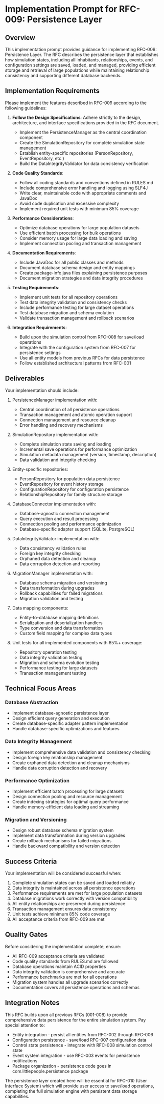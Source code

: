 # Implementation Prompt for RFC-009: Persistence Layer

## Overview

This implementation prompt provides guidance for implementing RFC-009: Persistence Layer. The RFC describes the persistence layer that establishes how simulation states, including all inhabitants, relationships, events, and configuration settings are saved, loaded, and managed, providing efficient storage and retrieval of large populations while maintaining relationship consistency and supporting different database backends.

## Implementation Requirements

Please implement the features described in RFC-009 according to the following guidelines:

1. **Follow the Design Specifications**: Adhere strictly to the design, architecture, and interface specifications provided in the RFC document.
   - Implement the PersistenceManager as the central coordination component
   - Create the SimulationRepository for complete simulation state management
   - Establish entity-specific repositories (PersonRepository, EventRepository, etc.)
   - Build the DataIntegrityValidator for data consistency verification

2. **Code Quality Standards**:
   - Follow all coding standards and conventions defined in RULES.md
   - Include comprehensive error handling and logging using SLF4J
   - Write clear, maintainable code with appropriate comments and JavaDoc
   - Avoid code duplication and excessive complexity
   - Implement required unit tests with minimum 85% coverage

3. **Performance Considerations**:
   - Optimize database operations for large population datasets
   - Use efficient batch processing for bulk operations
   - Consider memory usage for large data loading and saving
   - Implement connection pooling and transaction management

4. **Documentation Requirements**:
   - Include JavaDoc for all public classes and methods
   - Document database schema design and entity mappings
   - Create package-info.java files explaining persistence purposes
   - Document migration strategies and data integrity procedures

5. **Testing Requirements**:
   - Implement unit tests for all repository operations
   - Test data integrity validation and consistency checks
   - Include performance testing for large dataset operations
   - Test database migration and schema evolution
   - Validate transaction management and rollback scenarios

6. **Integration Requirements**:
   - Build upon the simulation control from RFC-008 for save/load operations
   - Integrate with the configuration system from RFC-007 for persistence settings
   - Use all entity models from previous RFCs for data persistence
   - Follow established architectural patterns from RFC-001

## Deliverables

Your implementation should include:

1. PersistenceManager implementation with:
   - Central coordination of all persistence operations
   - Transaction management and atomic operation support
   - Connection management and resource cleanup
   - Error handling and recovery mechanisms

2. SimulationRepository implementation with:
   - Complete simulation state saving and loading
   - Incremental save operations for performance optimization
   - Simulation metadata management (version, timestamp, description)
   - Data validation and integrity checking

3. Entity-specific repositories:
   - PersonRepository for population data persistence
   - EventRepository for event history storage
   - ConfigurationRepository for configuration persistence
   - RelationshipRepository for family structure storage

4. DatabaseConnector implementation with:
   - Database-agnostic connection management
   - Query execution and result processing
   - Connection pooling and performance optimization
   - Database-specific adapter support (SQLite, PostgreSQL)

5. DataIntegrityValidator implementation with:
   - Data consistency validation rules
   - Foreign key integrity checking
   - Orphaned data detection and cleanup
   - Data corruption detection and reporting

6. MigrationManager implementation with:
   - Database schema migration and versioning
   - Data transformation during upgrades
   - Rollback capabilities for failed migrations
   - Migration validation and testing

7. Data mapping components:
   - Entity-to-database mapping definitions
   - Serialization and deserialization handlers
   - Type conversion and data transformation
   - Custom field mapping for complex data types

8. Unit tests for all implemented components with 85%+ coverage:
   - Repository operation testing
   - Data integrity validation testing
   - Migration and schema evolution testing
   - Performance testing for large datasets
   - Transaction management testing

## Technical Focus Areas

### Database Abstraction
- Implement database-agnostic persistence layer
- Design efficient query generation and execution
- Create database-specific adapter pattern implementation
- Handle database-specific optimizations and features

### Data Integrity Management
- Implement comprehensive data validation and consistency checking
- Design foreign key relationship management
- Create orphaned data detection and cleanup mechanisms
- Handle data corruption detection and recovery

### Performance Optimization
- Implement efficient batch processing for large datasets
- Design connection pooling and resource management
- Create indexing strategies for optimal query performance
- Handle memory-efficient data loading and streaming

### Migration and Versioning
- Design robust database schema migration system
- Implement data transformation during version upgrades
- Create rollback mechanisms for failed migrations
- Handle backward compatibility and version detection

## Success Criteria

Your implementation will be considered successful when:

1. Complete simulation states can be saved and loaded reliably
2. Data integrity is maintained across all persistence operations
3. Performance requirements are met for large population datasets
4. Database migrations work correctly with version compatibility
5. All entity relationships are preserved during persistence
6. Transaction management ensures data consistency
7. Unit tests achieve minimum 85% code coverage
8. All acceptance criteria from RFC-009 are met

## Quality Gates

Before considering the implementation complete, ensure:

- All RFC-009 acceptance criteria are validated
- Code quality standards from RULES.md are followed
- Database operations maintain ACID properties
- Data integrity validation is comprehensive and accurate
- Performance benchmarks are met for all operations
- Migration system handles all upgrade scenarios correctly
- Documentation covers all persistence operations and schemas

## Integration Notes

This RFC builds upon all previous RFCs (001-008) to provide comprehensive data persistence for the entire simulation system. Pay special attention to:

- Entity integration - persist all entities from RFC-002 through RFC-006
- Configuration persistence - save/load RFC-007 configuration data
- Control state persistence - integrate with RFC-008 simulation control state
- Event system integration - use RFC-003 events for persistence notifications
- Package organization - persistence code goes in com.littlepeople.persistence package

The persistence layer created here will be essential for RFC-010 (User Interface System) which will provide user access to save/load operations, completing the full simulation engine with persistent data storage capabilities.
